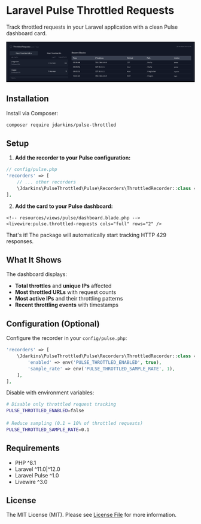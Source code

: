 # Laravel Pulse Throttled Requests

Track throttled requests in your Laravel application with a clean Pulse dashboard card.

![Throttled Requests Card Example](assets/pulse-throttled-example.png)

## Installation

Install via Composer:

```bash
composer require jdarkins/pulse-throttled
```

## Setup

1. **Add the recorder to your Pulse configuration:**

```php
// config/pulse.php
'recorders' => [
    // ... other recorders
    \Jdarkins\PulseThrottled\Pulse\Recorders\ThrottledRecorder::class => [],
],
```

2. **Add the card to your Pulse dashboard:**

```blade
<!-- resources/views/pulse/dashboard.blade.php -->
<livewire:pulse.throttled-requests cols="full" rows="2" />
```

That's it! The package will automatically start tracking HTTP 429 responses.

## What It Shows

The dashboard displays:

- **Total throttles** and **unique IPs** affected
- **Most throttled URLs** with request counts  
- **Most active IPs** and their throttling patterns
- **Recent throttling events** with timestamps

## Configuration (Optional)

Configure the recorder in your `config/pulse.php`:

```php
'recorders' => [
    \Jdarkins\PulseThrottled\Pulse\Recorders\ThrottledRecorder::class => [
        'enabled' => env('PULSE_THROTTLED_ENABLED', true),
        'sample_rate' => env('PULSE_THROTTLED_SAMPLE_RATE', 1),
    ],
],
```

Disable with environment variables:

```bash
# Disable only throttled request tracking
PULSE_THROTTLED_ENABLED=false

# Reduce sampling (0.1 = 10% of throttled requests)
PULSE_THROTTLED_SAMPLE_RATE=0.1
```

## Requirements

- PHP ^8.1
- Laravel ^11.0|^12.0
- Laravel Pulse ^1.0  
- Livewire ^3.0

## License

The MIT License (MIT). Please see [License File](LICENSE) for more information.